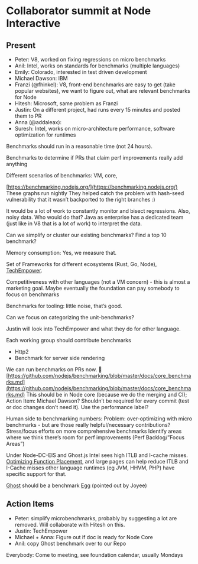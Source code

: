 # Collaborator summit at Node Interactive

## Present
* Peter: V8, worked on fixing regressions on micro benchmarks
* Anil: Intel, works on standards for benchmarks (multiple languages)
* Emily: Colorado, interested in test driven development
* Michael Dawson: IBM 
* Franzi (@fhinkel): V8, front-end benchmarks are easy to get (take popular websites), we 
want to figure out, what are relevant benchmarks for Node
* Hitesh: Microsoft, same problem as Franzi
* Justin: On a different project, had runs every 15 minutes and posted them to PR
* Anna (@addaleax): 
* Suresh: Intel, works on micro-architecture performance, software optimization for runtimes

Benchmarks should run in a reasonable time (not 24 hours).

Benchmarks to determine if PRs that claim perf improvements really add anything

Different scenarios of benchmarks: 
VM, core, 

[https://benchmarking.nodejs.org/](https://benchmarking.nodejs.org/) These graphs run nightly
They helped catch the problem with hash-seed vulnerability that it wasn’t backported to the right branches :) 

It would be a lot of work to constantly monitor and bisect regressions. Also, noisy data. Who would do that? 
Java as enterprise has a dedicated team (just like in V8 that is a lot of work) to interpret the data.

Can we simplify or cluster our existing benchmarks? Find a top 10 benchmark?

Memory consumption: Yes, we measure that.

Set of Frameworks for different ecosystems (Rust, Go, Node),
[TechEmpower](https://benchmarking.nodejs.org/).

Competitiveness with other languages (not a VM concern) - this is almost a 
marketing goal. Maybe eventually the foundation can pay somebody to focus on benchmarks

Benchmarks for tooling: little noise, that’s good.

Can we focus on categorizing the unit-benchmarks? 

Justin will look into TechEmpower and what they do for other language. 

Each working group should contribute benchmarks
* Http2
* Benchmark for server side rendering

We can run benchmarks on PRs now. 🎉
[https://github.com/nodejs/benchmarking/blob/master/docs/core_benchmarks.md](https://github.com/nodejs/benchmarking/blob/master/docs/core_benchmarks.md)
This should be in Node core (because we do the merging and CI); Action Item: Michael Dawson?
Shouldn’t be required for every commit (test or doc changes don’t need it). 
Use the performance label? 

Human side to benchmarking numbers:
Problem: over-optimizing with micro benchmarks - but are those really helpful/necessary contributions? 
Stress/focus efforts on more comprehensive benchmarks
Identify areas where we think there’s room for perf improvements (Perf Backlog/”Focus Areas”)

Under Node-DC-EIS and Ghost.js Intel sees high ITLB and I-cache misses. 
[Optimizing Function Placement](https://benchmarking.nodejs.org/), and large 
pages can help reduce ITLB and I-Cache misses other language 
runtimes (eg JVM, HHVM, PHP) have specific support for that. 

[Ghost](https://ghost.org/) should be a benchmark
[Egg](https://github.com/eggjs/benchmark) (pointed out by Joyee)


## Action Items
* Peter: simplify microbenchmarks, probably by suggesting a lot are removed. Will 
collaborate with Hitesh on this.
* Justin: TechEmpower
* Michael + Anna: Figure out if doc is ready for Node Core
* Anil: copy Ghost benchmark over to our Repo

Everybody: Come to meeting, see foundation calendar, usually Mondays






